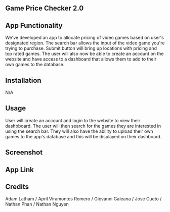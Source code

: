 ## Game Price Checker 2.0


## App Functionality
We've developed an app to allocate pricing of video games based on user's designated region. The search bar allows the input of the video game you're trying to purchase. Submit button will bring up locations with pricing and top rated games. The user will also now be able to create an account on the website and have access to a dashboard that allows them to add to their own games to the database.


## Installation
N/A


## Usage
User will create an account and login to the website to view their dashbboard. The user will then search for the games they are interested in using the search bar. They will also have the ability to upload their own games to the app's database and this will be displayed on their dashboard.

## Screenshot



## App Link



## Credits

Adam Latham / April Viramontes Romero / Giovanni Galeana / Jose Cueto / Nathan Phan / Nathan Nguyen









